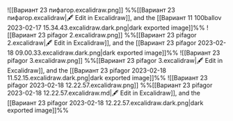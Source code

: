 ![[Вариант 23 пифагор.excalidraw.png]]
%%[[Вариант 23 пифагор.excalidraw|🖋 Edit in Excalidraw]], and the [[Вариант 11 100ballov 2023-02-17 15.34.43.excalidraw.dark.png|dark exported image]]%%
![[Вариант 23 pifagor 2.excalidraw.png]]
%%[[Вариант 23 pifagor 2.excalidraw|🖋 Edit in Excalidraw]], and the [[Вариант 23 pifagor 2023-02-18 09.00.33.excalidraw.dark.png|dark exported image]]%%
![[Вариант 23 pifagor 3.excalidraw.png]]
%%[[Вариант 23 pifagor 3.excalidraw|🖋 Edit in Excalidraw]], and the [[Вариант 23 pifagor 2023-02-18 11.52.15.excalidraw.dark.png|dark exported image]]%%
![[Вариант 23 pifagor 2023-02-18 12.22.57.excalidraw.png]]
%%[[Вариант 23 pifagor 2023-02-18 12.22.57.excalidraw.md|🖋 Edit in Excalidraw]], and the [[Вариант 23 pifagor 2023-02-18 12.22.57.excalidraw.dark.png|dark exported image]]%%